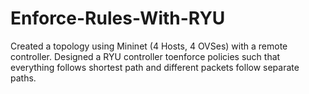 # Enforce-Rules-With-RYU
Created a topology using Mininet (4 Hosts, 4 OVSes) with a remote controller.  Designed a RYU controller toenforce policies such that everything follows shortest path and different packets follow separate paths.
